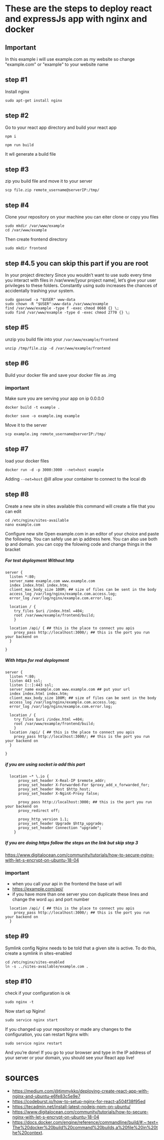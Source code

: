 # These are the steps to deploy react and expressJs app with nginx and docker
## Important
In this example i will use example.com as my website so change "example.com" or "example" to your website name

## step #1

Install nginx
```
sudo apt-get install nginx
```
## step #2
Go to your react app directory and build your react app
```
npm i
```
```
npm run build
```
It wll generate a build file

## step #3
zip you build file and move it to your server 

```
scp file.zip remote_username@serverIP:/tmp/ 
```


## step #4
Clone your repository on your machine
you can eiter clone or copy you files
```
sudo mkdir /var/www/example
cd /var/www/example
```
Then create frontend directory
```
sudo mkdir frontend 
```


## step #4.5 you can skip this part if you are root
In your project directery
Since you wouldn’t want to use sudo every time you interact with files in /var/www/[your project name], let’s give your user privileges to these folders. 
Constantly using sudo increases the chances of accidentally trashing your system.
```
sudo gpasswd -a "$USER" www-data
sudo chown -R "$USER":www-data /var/www/example
find /var/www/example -type f -exec chmod 0660 {} \;
sudo find /var/www/example -type d -exec chmod 2770 {} \;
```
## step #5
unzip you build file into your `/var/www/example/frontend`
```
unzip /tmp/file.zip -d /var/www/example/frontend
```
## step #6 
Build your docker file and save your docker file as .img
### important
Make sure you are serving your app on ip 0.0.0.0
```
docker build -t example .
```
```
docker save -o example.img example
```
Move it to the server
```
scp example.img remote_username@serverIP:/tmp/ 
```
## step #7 
load your docker files 
```
docker run -d -p 3000:3000 --net=host example
```
Adding `--net=host` @ill allow your container to connect to the local db
## step #8
Create a new site in sites available
this command will create a file that you can edit
```
cd /etc/nginx/sites-available
nano example.com
```
Configure new site
Open example.com in an editor of your choice and paste the following. 
You can safely use an ip address here.
You can also use both ip and domain.
you can copy the folowing code and change things in the bracket
##### For test deployment Without http
```
server {
  listen *:80;
  server_name example.com www.example.com
  index index.html index.htm;
  client_max_body_size 100M; ## size of files can be sent in the body
  access_log /var/log/nginx/example.com.access.log;
  error_log /var/log/nginx/example.com.error.log;

  location / {
    try_files $uri /index.html =404;
    root /var/www/example/frontend/build;
    }

  location /api/ { ## this is the place to connect you apis
    proxy_pass http://localhost:3000/; ## this is the port you run your backend on
  }

}
```
##### With https for real deployment
```
server {
  listen *:80;
  listen 443 ssl;
  listen [::]:443 ssl;
  server_name example.com www.example.com ## put your url
  index index.html index.htm;
  client_max_body_size 100M; ## size of files can be sent in the body
  access_log /var/log/nginx/example.com.access.log;
  error_log /var/log/nginx/example.com.error.log;

  location / {
    try_files $uri /index.html =404;
    root /var/www/example/frontend/build;
    }
  location /api/ { ## this is the place to connect you apis
    proxy_pass http://localhost:3000/; ## this is the port you run your backend on
  }

}
```
##### if you are using socket io add this part
```
  location ~* \.io {
      proxy_set_header X-Real-IP $remote_addr;
      proxy_set_header X-Forwarded-For $proxy_add_x_forwarded_for;
      proxy_set_header Host $http_host;
      proxy_set_header X-NginX-Proxy false;

      proxy_pass http://localhost:3000; ## this is the port you run your backend on
      proxy_redirect off;

      proxy_http_version 1.1;
      proxy_set_header Upgrade $http_upgrade;
      proxy_set_header Connection "upgrade";
    }
```

##### If you are doing https follow the steps on the link but skip step 3
https://www.digitalocean.com/community/tutorials/how-to-secure-nginx-with-let-s-encrypt-on-ubuntu-18-04
### important 
* when you call your api in the frontend the base url will
* https://example.com/api/
* if you have more than one server you con duplicate these lines and change the word `api` and port number
```
  location /api/ { ## this is the place to connect you apis
    proxy_pass http://localhost:3000/; ## this is the port you run your backend on
  }
```
## step #9
Symlink config
Nginx needs to be told that a given site is active. To do this, create a symlink in sites-enabled
```
cd /etc/nginx/sites-enabled
ln -s ../sites-available/example.com .
```
## step #10
check if your configuration is ok
```
sudo nginx -t
```
Now start up Nginx!
```
sudo service nginx start
```
If you changed up your repository or made any changes to the configuration, you can restart Nginx with:
```
sudo service nginx restart
```
And you’re done! If you go to your browser and type in the IP address of your server or your domain, you should see your React app live!

# sources
* https://medium.com/@timmykko/deploying-create-react-app-with-nginx-and-ubuntu-e6fe83c5e9e7
* https://codeburst.io/how-to-setup-nginx-for-react-a504f38f95ed
* https://tecadmin.net/install-latest-nodejs-npm-on-ubuntu/
* https://www.digitalocean.com/community/tutorials/how-to-secure-nginx-with-let-s-encrypt-on-ubuntu-18-04
* https://docs.docker.com/engine/reference/commandline/build/#:~:text=The%20docker%20build%20command%20builds,a%20file%20in%20the%20context.
